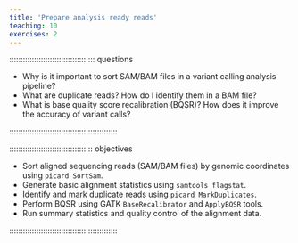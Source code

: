 ```yaml
---
title: 'Prepare analysis ready reads'
teaching: 10
exercises: 2
---
```


:::::::::::::::::::::::::::::::::::::: questions 

- Why is it important to sort SAM/BAM files in a variant calling analysis pipeline?
- What are duplicate reads? How do I identify them in a BAM file?
- What is base quality score recalibration (BQSR)? How does it improve the accuracy of variant calls?

::::::::::::::::::::::::::::::::::::::::::::::::

::::::::::::::::::::::::::::::::::::: objectives

- Sort aligned sequencing reads (SAM/BAM files) by genomic coordinates using `picard SortSam`.
- Generate basic alignment statistics using `samtools flagstat`.
- Identify and mark duplicate reads using `picard MarkDuplicates`.
- Perform BQSR using GATK `BaseRecalibrator` and `ApplyBQSR` tools.
- Run summary statistics and quality control of the alignment data. 

::::::::::::::::::::::::::::::::::::::::::::::::

